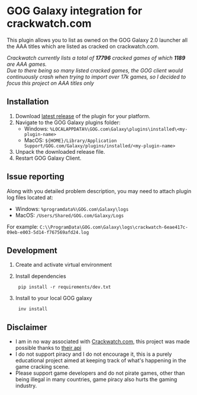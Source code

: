 # GOG Galaxy integration for crackwatch.com
This plugin allows you to list as owned on the GOG Galaxy 2.0 launcher all the AAA titles which are listed as cracked on crackwatch.com.  
  
*Crackwatch currently lists a total of **17796** cracked games of which **1189** are AAA games.*  
*Due to there being so many listed cracked games, the GOG client would continuously crash when trying to import over 17k games, so I decided to focus this project on AAA titles only*

## Installation
1. Download [latest release](https://github.com/lorcalhost/galaxy-integration-crackwatch/releases/latest) of the plugin for your platform.
2. Navigate to the GOG Galaxy plugins folder:
	- Windows: `%LOCALAPPDATA%\GOG.com\Galaxy\plugins\installed\<my-plugin-name>`
	- MacOS: `${HOME}/Library/Application Support/GOG.com/Galaxy/plugins/installed/<my-plugin-name>`
3. Unpack the downloaded release file.
4. Restart GOG Galaxy Client.

## Issue reporting
Along with you detailed problem description, you may need to attach plugin log files located at:
- Windows: `%programdata%\GOG.com\Galaxy\logs`
- MacOS: `/Users/Shared/GOG.com/Galaxy/Logs`

For example:
`C:\\ProgramData\GOG.com\Galaxy\logs\crackwatch-6eae417c-09eb-e003-5d14-f767569afd24.log`

## Development

1. Create and activate virtual environment
2. Install dependencies

        pip install -r requirements/dev.txt

3. Install to your local GOG galaxy
 
        inv install


## Disclaimer
- I am in no way associated with [Crackwatch.com](https://crackwatch.com/), this project was made possible thanks to [their api](https://crackwatch.com/api)
- I do not support piracy and I do not encourage it, this is a purely educational project aimed at keeping track of what's happening in the game cracking scene.
- Please support game developers and do not pirate games, other than being illegal in many countries, game piracy also hurts the gaming industry.